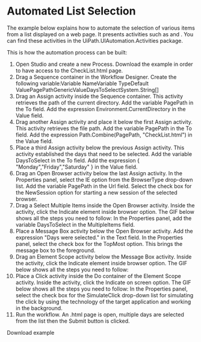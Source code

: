 ﻿# Automated List Selection

The example below explains how to automate the selection of various items from a list
            displayed on a web page. It presents activities such as  and . You can find these
            activities in the UiPath.UIAutomation.Activities package.

This is how the automation process can be built:

1. Open Studio and create a new
                        Process. Download the example in order to
                    have access to the CheckList.html page.
2. Drag a Sequence container
                    in the Workflow Designer. Create the following
                            variable:Variable NameVariable TypeDefault ValuePagePathGenericValueDaysToSelectSystem.String[]
3. Drag an Assign activity
                    inside the Sequence container. This activity retrieves the path of the
                    current directory. Add the variable
                            PagePath in the To field. Add the expression
                            Environment.CurrentDirectory in the Value field.
4. Drag another Assign
                    activity and place it below the first Assign activity. This activity
                    retrieves the file path. Add the variable
                            PagePath in the To field. Add the expression
                            Path.Combine(PagePath, "CheckList.html") in the
                            Value field.
5. Place a third Assign
                    activity below the previous Assign activity. This activity established
                    the days that need to be selected. Add the variable
                            DaysToSelect in the To field. Add the expression {
                            "Monday","Friday","Saturday" } in the Value field.
6. Drag an Open Browser
                    activity below the last Assign activity. In the Properties
                        panel, select the IE option from the BrowserType drop-down
                        list. Add the variable
                            PagePath in the Url field. Select the check box for the
                            NewSession option for starting a new session of the selected
                        browser.
7. Drag a Select Multiple
                        Items inside the Open Browser activity. Inside the activity, click
                        the Indicate element inside browser option. The GIF below shows all
                        the steps you need to follow: In the Properties
                        panel, add the variable DaysToSelect in the
                            MultipleItems field.
8. Place a Message Box
                    activity below the Open Browser activity. Add the expression
                            "Days were selected." in the Text field. In the Properties
                        panel, select the check box for the TopMost option. This brings the
                        message box to the foreground.
9. Drag an Element Scope
                    activity below the Message Box activity. Inside the activity, click
                        the Indicate element inside browser option. The GIF below shows all
                        the steps you need to follow:
10. Place a Click activity
                    inside the Do container of the Element Scope activity. Inside the activity, click
                        the Indicate on screen option. The GIF below shows all the steps you
                        need to follow: In the Properties
                        panel, select the check box for the SimulateClick drop-down list for
                        simulating the click by using the technology of the target application and
                        working in the background.
11. Run the workflow. An .html page is open, multiple days are selected from the list
                then the Submit button is clicked.

Download example
